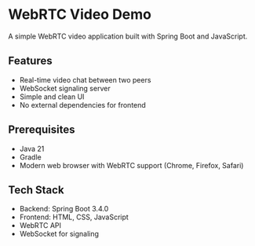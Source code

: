 # WebRTC Video Demo

A simple WebRTC video application built with Spring Boot and JavaScript.

## Features

- Real-time video chat between two peers
- WebSocket signaling server
- Simple and clean UI
- No external dependencies for frontend

## Prerequisites
- Java 21
- Gradle
- Modern web browser with WebRTC support (Chrome, Firefox, Safari)

## Tech Stack
- Backend: Spring Boot 3.4.0
- Frontend: HTML, CSS, JavaScript
- WebRTC API
- WebSocket for signaling
